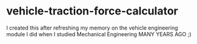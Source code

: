 # vehicle-traction-force-calculator
I created this after refreshing my memory on the vehicle engineering module I did when I studied Mechanical Engineering MANY YEARS AGO ;)
